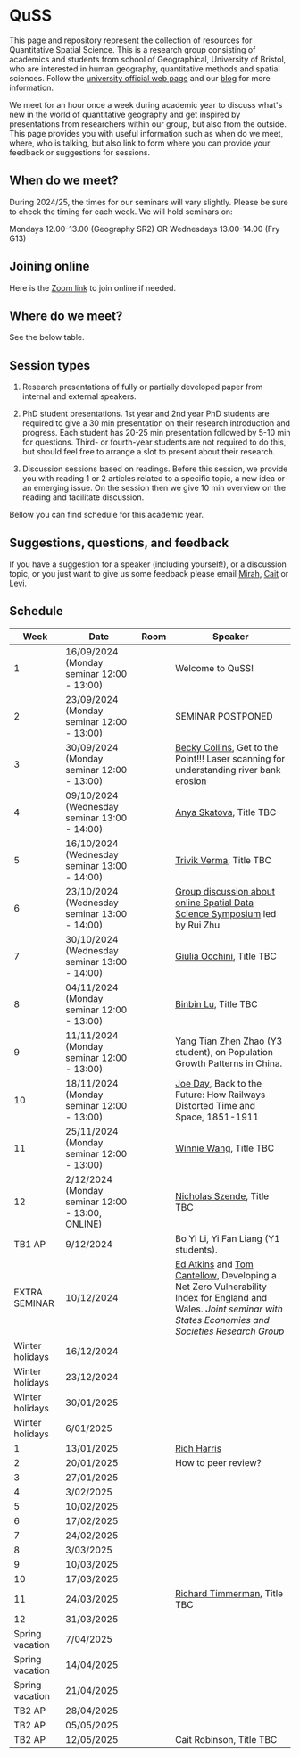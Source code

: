 # QuSS

This page and repository represent the collection of resources for Quantitative Spatial Science. This is a research group consisting of academics and students from school of Geographical, University of Bristol, who are interested in human geography, quantitative methods and spatial sciences. Follow the [university official web page](http://www.bristol.ac.uk/geography/research/quantitative-spatial-science/) and our [blog](https://quss.blogs.bristol.ac.uk/) for more information.

We meet for an hour once a week during academic year to discuss what's new in the world of quantitative geography and get inspired by presentations from researchers within our group, but also from the outside. This page provides you with useful information such as when do we meet, where, who is talking, but also link to form where you can provide your feedback or suggestions for sessions.

## When do we meet?

During 2024/25, the times for our seminars will vary slightly. Please be sure to check the timing for each week. We will hold seminars on:

Mondays 12.00-13.00 (Geography SR2)
OR
Wednesdays 13.00-14.00 (Fry G13)

## Joining online

Here is the [Zoom link](https://bristol-ac-uk.zoom.us/j/98103670328?pwd=VllwYTh5WGZ2S0Y2U2l2MHNGd1BBdz09) to join online if needed.

## Where do we meet?

See the below table.

## Session types

1.  Research presentations of fully or partially developed paper from internal and external speakers.

2.  PhD student presentations. 1st year and 2nd year PhD students are required to give a 30 min presentation on their research introduction and progress. Each student has 20-25 min presentation followed by 5-10 min for questions. Third- or fourth-year students are not required to do this, but should feel free to arrange a slot to present about their research.

3.  Discussion sessions based on readings. Before this session, we provide you with reading 1 or 2 articles related to a specific topic, a new idea or an emerging issue. On the session then we give 10 min overview on the reading and facilitate discussion.

Bellow you can find schedule for this academic year.

## Suggestions, questions, and feedback

If you have a suggestion for a speaker (including yourself!), or a discussion topic, or you just want to give us some feedback please email [Mirah](mailto:jing.zhang.2021@bristol.ac.uk), [Cait](mailto:caitlin.robinson@bristol.ac.uk) or [Levi](mailto:levi.wolf@bristol.ac.uk).

## Schedule

| Week            | Date       | Room | Speaker          | 
|-----------------|------------|------|------------------|
| 1               | 16/09/2024 (Monday seminar 12:00 - 13:00) |      | Welcome to QuSS! |
| 2               | 23/09/2024 (Monday seminar 12:00 - 13:00) |      | SEMINAR POSTPONED|
| 3               | 30/09/2024 (Monday seminar 12:00 - 13:00) |      |[Becky Collins](https://research-information.bris.ac.uk/en/persons/becky-collins), Get to the Point!!! Laser scanning for understanding river bank erosion|
| 4               | 09/10/2024 (Wednesday seminar 13:00 - 14:00)|      |[Anya Skatova]( https://research-information.bris.ac.uk/en/persons/anya-skatova), Title TBC|
| 5               | 16/10/2024 (Wednesday seminar 13:00 - 14:00)|      |[Trivik Verma](https://trivikverma.com/), Title TBC|
| 6               | 23/10/2024 (Wednesday seminar 13:00 - 14:00)|      |[Group discussion about online Spatial Data Science Symposium](http://sdss2024.spatial-data-science.net/index.html) led by Rui Zhu|
| 7               | 30/10/2024 (Wednesday seminar 13:00 - 14:00)|      |[Giulia Occhini](https://www.languagesciences.cam.ac.uk/staff/dr-giulia-occhini), Title TBC                  |
| 8               | 04/11/2024 (Monday seminar 12:00 - 13:00)|      | [Binbin Lu](https://orcid.org/0000-0001-7847-7560), Title TBC |
| 9               | 11/11/2024 (Monday seminar 12:00 - 13:00)|      |   Yang Tian Zhen Zhao (Y3 student), on Population Growth Patterns in China.     |
| 10              | 18/11/2024 (Monday seminar 12:00 - 13:00)|      |[Joe Day](https://research-information.bris.ac.uk/en/persons/joe-day), Back to the Future: How Railways Distorted Time and Space, 1851-1911|
| 11              | 25/11/2024 (Monday seminar 12:00 - 13:00)|     |[Winnie Wang](), Title TBC    |
| 12              | 2/12/2024 (Monday seminar 12:00 - 13:00, ONLINE)|      |[Nicholas Szende](https://geographie-cites.cnrs.fr/membres/nicolas-szende/), Title TBC   |
| TB1 AP          | 9/12/2024 |     |               Bo Yi Li, Yi Fan Liang (Y1 students).    |
| EXTRA SEMINAR | 10/12/2024 |     | [Ed Atkins](https://research-information.bris.ac.uk/en/persons/ed-atkins) and [Tom Cantellow](https://research-information.bris.ac.uk/en/persons/tom-cantellow), Developing a Net Zero Vulnerability Index for England and Wales. *Joint seminar with States Economies and Societies Research Group*  |
| Winter holidays | 16/12/2024 |      |                  |
| Winter holidays | 23/12/2024 |      |                  |
| Winter holidays | 30/01/2025 |      |                  |
| Winter holidays | 6/01/2025 |      |                  |
| 1               | 13/01/2025 |      | [Rich Harris](https://www.bristol.ac.uk/people/person/Richard-Harris-871b21a9-0f5f-4bc8-9a99-8ace550d9903/)|
| 2               | 20/01/2025 |      | How to peer review? |
| 3               | 27/01/2025 |      |                  |
| 4               | 3/02/2025 |      |                  |
| 5               | 10/02/2025 |      |                  |
| 6               | 17/02/2025 |      |                  |
| 7               | 24/02/2025 |      |                  |
| 8               | 3/03/2025 |      |                  |
| 9               | 10/03/2025 |      |                  |
| 10              | 17/03/2025 |      |                  |
| 11              | 24/03/2025 |      |[Richard Timmerman](https://research-information.bris.ac.uk/en/persons/richard-m-timmerman), Title TBC                |
| 12              | 31/03/2025 |      |                  |
| Spring vacation | 7/04/2025 |      |                  |
| Spring vacation | 14/04/2025 |      |                  |
| Spring vacation | 21/04/2025 |      |                  |
| TB2 AP          | 28/04/2025 |      |                  |
| TB2 AP          | 05/05/2025 |      |                  |
| TB2 AP          | 12/05/2025 |      |Cait Robinson, Title TBC                  | 
